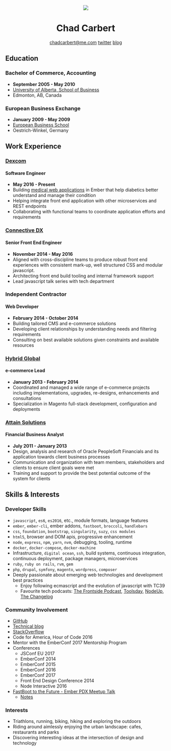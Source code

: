 [//]: # (sorry for the small bit of non-markdown html 😐, it makes things a tad prettier)
<p align="center">
  <img src="https://www.gravatar.com/avatar/812d335fd352057dde17e507064c71f3.jpg?s=250">
</p>
<h1 align="center">Chad Carbert</h1>
<p align="center">
  <a href="chadcarbert@me.com">chadcarbert@me.com</a>
  <a href="https://twitter.com/chadian">twitter</a>
  <a href="http://sticksnglue.com">blog</a>
</p>

## Education
### Bachelor of Commerce, Accounting
* **September 2005 - May 2010**
* [University of Alberta, School of Business](https://www.ualberta.ca/business)
* Edmonton, AB, Canada

### European Business Exchange
* **January 2009 - May 2009**
* [European Business School](https://www.ebs.edu/en)
* Oestrich-Winkel, Germany

## Work Experience
### [Dexcom](http://dexcom.com)
#### Software Engineer
* **May 2016 - Present**
* Building [medical web applications](https://www.dexcom.com/clarity) in Ember that help diabetics better understand and manage their condition
* Helping integrate front end application with other microservices and REST endpoints
* Collaborating with functional teams to coordinate application efforts and requirements

### [Connective DX](http://connectivedx.com)
#### Senior Front End Engineer
* **November 2014 - May 2016**
* Aligned with cross-discipline teams to produce robust front end experiences with consistent mark-up, well structured CSS and modular javascript.
* Architecting front end build tooling and internal framework support
* Lead javascript talk series with tech department

### Independent Contractor
#### Web Developer
* **February 2014 - October 2014**
* Building tailored CMS and e-commerce solutions
* Developing client relationships by understanding needs and filtering requirements
* Consulting on best available solutions given constraints and available resources

### [Hybrid Global](https://hybridglobalinc.com)
#### e-commerce Lead
* **January 2013 - February 2014**
* Coordinated and managed a wide range of e-commerce projects including implementations, upgrades, re-designs, enhancements and consultations
* Specialization in Magento full-stack development, configuration and deployments

### [Attain Solutions](http://attainsolutions.ca)
#### Financial Business Analyst
* **July 2011 - January 2013**
* Design, analysis and research of Oracle PeopleSoft Financials and its application towards client business processes
* Communication and organization with team members, stakeholders and clients to ensure client goals were met
* Training and support to provide the best potential outcome of the system for clients 

## Skills & Interests
### Developer Skills
* `javascript`, `es6`, `es2016`, etc., module formats, language features
* `ember`, `ember-cli`, ember addons, `fastboot`, `broccoli`, `handlebars`
* `css`, `foundation`, `bootstrap`, `singularity`, `suzy`, `css modules`
* `html5`, browser and DOM apis, progressive enhancement
* `node`, `express`, `npm`, `yarn`, `nvm`, debugging, tooling, runtime
* `docker`, `docker-compose`, `docker-machine`
* Infrastructure, `digital ocean`, `ssh`, build systems, continuous integration, continuous deployment, package managers, microservices
* `ruby`, `ruby on rails`, `rvm`, `gem`
* `php`, `drupal`, `symfony`, `magento`, `wordpress`, `composer`
* Deeply passionate about emerging web technologies and development best practices
  * Enjoy following ecmascript and the evolution of javascript with TC39
  * Favourite tech podcasts: [The Frontside Podcast](https://frontsidethepodcast.simplecast.fm/), [Toolsday](http://toolsday.io/), [NodeUp](http://nodeup.com/), [The Changelog](https://changelog.com/podcast)

### Community Involvement
* [GitHub](https://github.com/chadian)
* [Technical blog](http://sticksnglue.com)
* [StackOverflow](http://stackoverflow.com/users/2482082/chad-carbert)
* Code for America, Hour of Code 2016
* Mentor with the EmberConf 2017 Mentorship Program
* Conferences
  * JSConf EU 2017
  * EmberConf 2014
  * EmberConf 2015
  * EmberConf 2016
  * EmberConf 2017
  * Front End Design Conference 2014
  * Node Interactive 2016
* [FastBoot to the Future - Ember PDX Meetup Talk](https://www.meetup.com/Ember-PDX/events/236506211/)
  * [Notes](https://github.com/chadian/fttf)

### Interests
* Triathlons, running, biking, hiking and exploring the outdoors
* Riding around aimlessly enjoying the urban landscape: cafes, restaurants and parks
* Discovering interesting ideas at the intersection of design and technology
